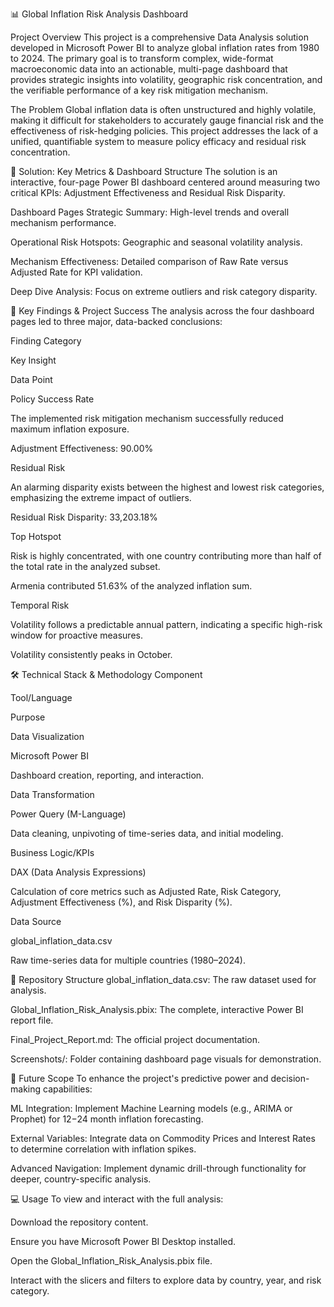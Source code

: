 📊 Global Inflation Risk Analysis Dashboard

Project Overview
This project is a comprehensive Data Analysis solution developed in Microsoft Power BI to analyze global inflation rates from 1980 to 2024. The primary goal is to transform complex, wide-format macroeconomic data into an actionable, multi-page dashboard that provides strategic insights into volatility, geographic risk concentration, and the verifiable performance of a key risk mitigation mechanism.

The Problem
Global inflation data is often unstructured and highly volatile, making it difficult for stakeholders to accurately gauge financial risk and the effectiveness of risk-hedging policies. This project addresses the lack of a unified, quantifiable system to measure policy efficacy and residual risk concentration.

🚀 Solution: Key Metrics & Dashboard Structure
The solution is an interactive, four-page Power BI dashboard centered around measuring two critical KPIs: Adjustment Effectiveness and Residual Risk Disparity.

Dashboard Pages
Strategic Summary: High-level trends and overall mechanism performance.

Operational Risk Hotspots: Geographic and seasonal volatility analysis.

Mechanism Effectiveness: Detailed comparison of Raw Rate versus Adjusted Rate for KPI validation.

Deep Dive Analysis: Focus on extreme outliers and risk category disparity.

🎯 Key Findings & Project Success
The analysis across the four dashboard pages led to three major, data-backed conclusions:

Finding Category

Key Insight

Data Point

Policy Success Rate

The implemented risk mitigation mechanism successfully reduced maximum inflation exposure.

Adjustment Effectiveness: 90.00%

Residual Risk

An alarming disparity exists between the highest and lowest risk categories, emphasizing the extreme impact of outliers.

Residual Risk Disparity: 33,203.18%

Top Hotspot

Risk is highly concentrated, with one country contributing more than half of the total rate in the analyzed subset.

Armenia contributed 51.63% of the analyzed inflation sum.

Temporal Risk

Volatility follows a predictable annual pattern, indicating a specific high-risk window for proactive measures.

Volatility consistently peaks in October.

🛠️ Technical Stack & Methodology
Component

Tool/Language

Purpose

Data Visualization

Microsoft Power BI

Dashboard creation, reporting, and interaction.

Data Transformation

Power Query (M-Language)

Data cleaning, unpivoting of time-series data, and initial modeling.

Business Logic/KPIs

DAX (Data Analysis Expressions)

Calculation of core metrics such as Adjusted Rate, Risk Category, Adjustment Effectiveness (%), and Risk Disparity (%).

Data Source

global_inflation_data.csv

Raw time-series data for multiple countries (1980–2024).

📁 Repository Structure
global_inflation_data.csv: The raw dataset used for analysis.

Global_Inflation_Risk_Analysis.pbix: The complete, interactive Power BI report file.

Final_Project_Report.md: The official project documentation.

Screenshots/: Folder containing dashboard page visuals for demonstration.

🚀 Future Scope
To enhance the project's predictive power and decision-making capabilities:

ML Integration: Implement Machine Learning models (e.g., ARIMA or Prophet) for 12−24 month inflation forecasting.

External Variables: Integrate data on Commodity Prices and Interest Rates to determine correlation with inflation spikes.

Advanced Navigation: Implement dynamic drill-through functionality for deeper, country-specific analysis.

💻 Usage
To view and interact with the full analysis:

Download the repository content.

Ensure you have Microsoft Power BI Desktop installed.

Open the Global_Inflation_Risk_Analysis.pbix file.

Interact with the slicers and filters to explore data by country, year, and risk category.
